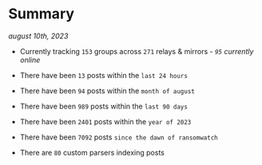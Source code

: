 
# Summary
_august 10th, 2023_

- Currently tracking `153` groups across `271` relays & mirrors - _`95` currently online_

- There have been `13` posts within the `last 24 hours`

- There have been `94` posts within the `month of august`

- There have been `989` posts within the `last 90 days`

- There have been `2401` posts within the `year of 2023`

- There have been `7092` posts `since the dawn of ransomwatch`

- There are `80` custom parsers indexing posts
